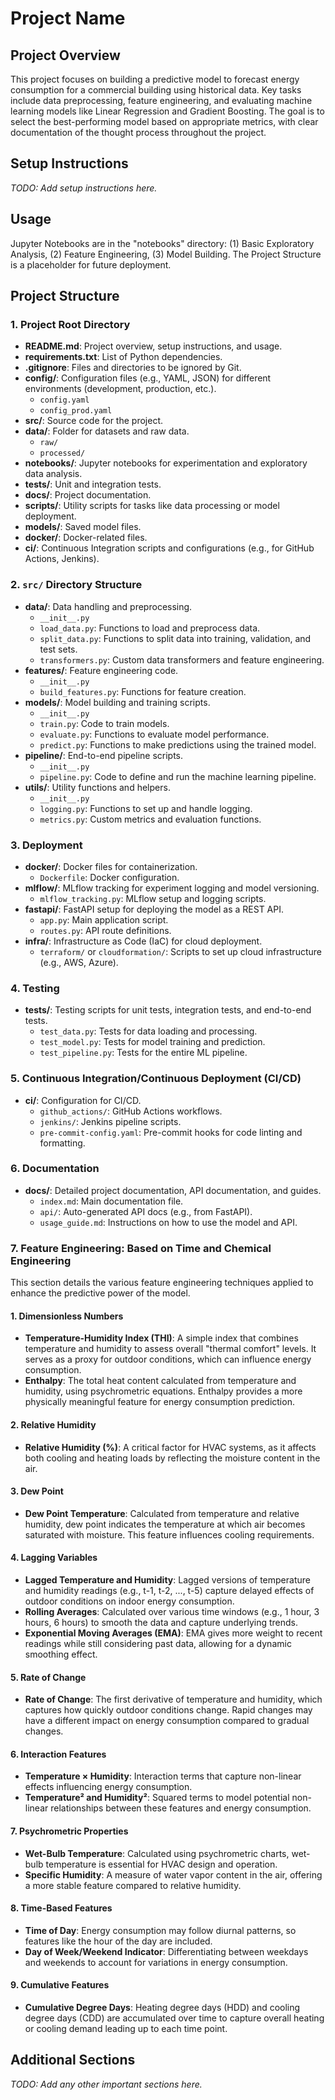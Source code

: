 # Project Name

## Project Overview
This project focuses on building a predictive model to forecast energy consumption for a commercial building using historical data. Key tasks include data preprocessing, feature engineering, and evaluating machine learning models like Linear Regression and Gradient Boosting. The goal is to select the best-performing model based on appropriate metrics, with clear documentation of the thought process throughout the project​.

## Setup Instructions
_TODO: Add setup instructions here._

## Usage
Jupyter Notebooks are in the "notebooks" directory: (1) Basic Exploratory Analysis, (2) Feature Engineering, (3) Model Building. The Project Structure is a placeholder for future deployment.

## Project Structure

### 1. Project Root Directory
- **README.md**: Project overview, setup instructions, and usage.
- **requirements.txt**: List of Python dependencies.
- **.gitignore**: Files and directories to be ignored by Git.
- **config/**: Configuration files (e.g., YAML, JSON) for different environments (development, production, etc.).
  - `config.yaml`
  - `config_prod.yaml`
- **src/**: Source code for the project.
- **data/**: Folder for datasets and raw data.
  - `raw/`
  - `processed/`
- **notebooks/**: Jupyter notebooks for experimentation and exploratory data analysis.
- **tests/**: Unit and integration tests.
- **docs/**: Project documentation.
- **scripts/**: Utility scripts for tasks like data processing or model deployment.
- **models/**: Saved model files.
- **docker/**: Docker-related files.
- **ci/**: Continuous Integration scripts and configurations (e.g., for GitHub Actions, Jenkins).

### 2. `src/` Directory Structure
- **data/**: Data handling and preprocessing.
  - `__init__.py`
  - `load_data.py`: Functions to load and preprocess data.
  - `split_data.py`: Functions to split data into training, validation, and test sets.
  - `transformers.py`: Custom data transformers and feature engineering.
- **features/**: Feature engineering code.
  - `__init__.py`
  - `build_features.py`: Functions for feature creation.
- **models/**: Model building and training scripts.
  - `__init__.py`
  - `train.py`: Code to train models.
  - `evaluate.py`: Functions to evaluate model performance.
  - `predict.py`: Functions to make predictions using the trained model.
- **pipeline/**: End-to-end pipeline scripts.
  - `__init__.py`
  - `pipeline.py`: Code to define and run the machine learning pipeline.
- **utils/**: Utility functions and helpers.
  - `__init__.py`
  - `logging.py`: Functions to set up and handle logging.
  - `metrics.py`: Custom metrics and evaluation functions.

### 3. Deployment
- **docker/**: Docker files for containerization.
  - `Dockerfile`: Docker configuration.
- **mlflow/**: MLflow tracking for experiment logging and model versioning.
  - `mlflow_tracking.py`: MLflow setup and logging scripts.
- **fastapi/**: FastAPI setup for deploying the model as a REST API.
  - `app.py`: Main application script.
  - `routes.py`: API route definitions.
- **infra/**: Infrastructure as Code (IaC) for cloud deployment.
  - `terraform/` or `cloudformation/`: Scripts to set up cloud infrastructure (e.g., AWS, Azure).

### 4. Testing
- **tests/**: Testing scripts for unit tests, integration tests, and end-to-end tests.
  - `test_data.py`: Tests for data loading and processing.
  - `test_model.py`: Tests for model training and prediction.
  - `test_pipeline.py`: Tests for the entire ML pipeline.

### 5. Continuous Integration/Continuous Deployment (CI/CD)
- **ci/**: Configuration for CI/CD.
  - `github_actions/`: GitHub Actions workflows.
  - `jenkins/`: Jenkins pipeline scripts.
  - `pre-commit-config.yaml`: Pre-commit hooks for code linting and formatting.

### 6. Documentation
- **docs/**: Detailed project documentation, API documentation, and guides.
  - `index.md`: Main documentation file.
  - `api/`: Auto-generated API docs (e.g., from FastAPI).
  - `usage_guide.md`: Instructions on how to use the model and API.

### 7. Feature Engineering: Based on Time and Chemical Engineering

This section details the various feature engineering techniques applied to enhance the predictive power of the model.

#### 1. Dimensionless Numbers
- **Temperature-Humidity Index (THI)**: A simple index that combines temperature and humidity to assess overall "thermal comfort" levels. It serves as a proxy for outdoor conditions, which can influence energy consumption.
- **Enthalpy**: The total heat content calculated from temperature and humidity, using psychrometric equations. Enthalpy provides a more physically meaningful feature for energy consumption prediction.

#### 2. Relative Humidity
- **Relative Humidity (%)**: A critical factor for HVAC systems, as it affects both cooling and heating loads by reflecting the moisture content in the air.

#### 3. Dew Point
- **Dew Point Temperature**: Calculated from temperature and relative humidity, dew point indicates the temperature at which air becomes saturated with moisture. This feature influences cooling requirements.

#### 4. Lagging Variables
- **Lagged Temperature and Humidity**: Lagged versions of temperature and humidity readings (e.g., t-1, t-2, ..., t-5) capture delayed effects of outdoor conditions on indoor energy consumption.
- **Rolling Averages**: Calculated over various time windows (e.g., 1 hour, 3 hours, 6 hours) to smooth the data and capture underlying trends.
- **Exponential Moving Averages (EMA)**: EMA gives more weight to recent readings while still considering past data, allowing for a dynamic smoothing effect.

#### 5. Rate of Change
- **Rate of Change**: The first derivative of temperature and humidity, which captures how quickly outdoor conditions change. Rapid changes may have a different impact on energy consumption compared to gradual changes.

#### 6. Interaction Features
- **Temperature × Humidity**: Interaction terms that capture non-linear effects influencing energy consumption.
- **Temperature² and Humidity²**: Squared terms to model potential non-linear relationships between these features and energy consumption.

#### 7. Psychrometric Properties
- **Wet-Bulb Temperature**: Calculated using psychrometric charts, wet-bulb temperature is essential for HVAC design and operation.
- **Specific Humidity**: A measure of water vapor content in the air, offering a more stable feature compared to relative humidity.

#### 8. Time-Based Features
- **Time of Day**: Energy consumption may follow diurnal patterns, so features like the hour of the day are included.
- **Day of Week/Weekend Indicator**: Differentiating between weekdays and weekends to account for variations in energy consumption.

#### 9. Cumulative Features
- **Cumulative Degree Days**: Heating degree days (HDD) and cooling degree days (CDD) are accumulated over time to capture overall heating or cooling demand leading up to each time point.

## Additional Sections
_TODO: Add any other important sections here._
